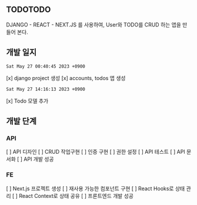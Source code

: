 ## TODOTODO

DJANGO - REACT - NEXT.JS 를 사용하여,
User와 TODO를 CRUD 하는 앱을 만들어 본다.

## 개발 일지

`Sat May 27 00:40:45 2023 +0900`

[x] django project 생성
[x] accounts, todos 앱 생성

`Sat May 27 14:16:13 2023 +0900`

[x] Todo 모델 추가

## 개발 단계

### API

[ ] API 디자인
[ ] CRUD 작업구현
[ ] 인증 구현
[ ] 권한 설정
[ ] API 테스트
[ ] API 문서화
[ ] API 개발 성공

### FE

[ ] Next.js 프로젝트 생성
[ ] 재사용 가능한 컴포넌트 구현
[ ] React Hooks로 상태 관리
[ ] React Context로 상태 공유
[ ] 프론트엔드 개발 성공
